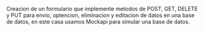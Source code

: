 Creacion de un formulario que implemente metodos de POST, GET, DELETE y PUT para envio, optencion, eliminacion y editacion de datos en una base de datos, en este casa usamos Mockapi para simular una base de datos.
